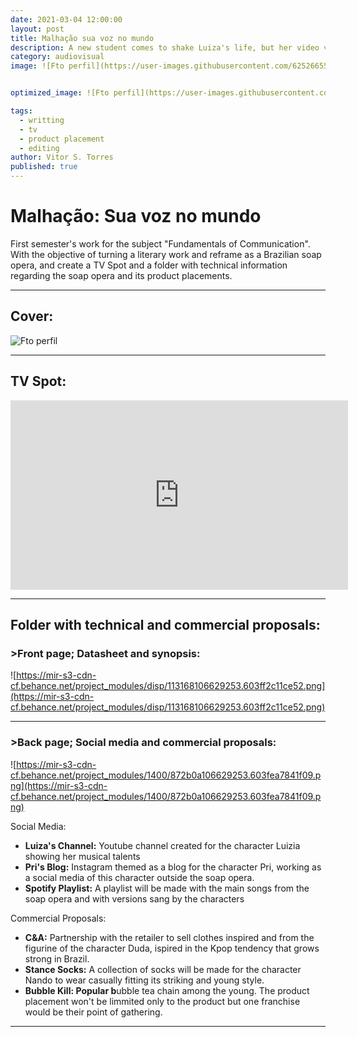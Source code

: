 ```yaml
---
date: 2021-03-04 12:00:00
layout: post
title: Malhação sua voz no mundo
description: A new student comes to shake Luiza's life, but her video viralizes...will Luiza turn the tables?
category: audiovisual
image: ![Fto perfil](https://user-images.githubusercontent.com/62526655/110004960-c000a980-7cf6-11eb-8c41-0e07ddb1c74c.jpg)


optimized_image: ![Fto perfil](https://user-images.githubusercontent.com/62526655/110004968-c3943080-7cf6-11eb-8aff-fb12c45ede43.jpg)

tags:
  - writting
  - tv
  - product placement
  - editing
author: Vitor S. Torres
published: true
---
```


# Malhação: Sua voz no mundo

First semester's work for the subject "Fundamentals of Communication". With the objective of turning a literary work and reframe as a Brazilian soap opera, and create a TV Spot and a folder with technical information regarding the soap opera and its product placements.

---

## Cover:

![Fto perfil](https://user-images.githubusercontent.com/62526655/110004989-c727b780-7cf6-11eb-8d56-0f696433c6c1.jpg)


---

## TV Spot:

<iframe width="540" height="303" src="https://www.youtube.com/embed/eYREE3unoSw" frameborder="0" allow="accelerometer; autoplay; clipboard-write; encrypted-media; gyroscope; picture-in-picture" allowfullscreen></iframe>

---

## Folder with technical and commercial proposals:

### >Front page; Datasheet and synopsis:

![https://mir-s3-cdn-cf.behance.net/project_modules/disp/113168106629253.603ff2c11ce52.png](https://mir-s3-cdn-cf.behance.net/project_modules/disp/113168106629253.603ff2c11ce52.png)

---

### >Back page; Social media and commercial proposals:

![https://mir-s3-cdn-cf.behance.net/project_modules/1400/872b0a106629253.603fea7841f09.png](https://mir-s3-cdn-cf.behance.net/project_modules/1400/872b0a106629253.603fea7841f09.png)

Social Media:

- **Luiza's Channel:** Youtube channel created for the character Luizia showing her musical talents
- **Pri's Blog:** Instagram themed as a blog for the character Pri, working as a social media of this character outside the soap opera.
- **Spotify Playlist:** A playlist will be made with the main songs from the soap opera and with versions sang by the characters

Commercial Proposals:

- **C&A:** Partnership with the retailer to sell clothes inspired and from the figurine of the character Duda, ispired in the Kpop tendency that grows strong in Brazil.
- **Stance Socks:** A collection of socks will be made for the character Nando to wear casually fitting its  striking and young style.
- **Bubble Kill: Popular b**ubble tea chain among the young. The product placement won't be limmited only to the product but one franchise would be their point of gathering.

---

